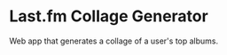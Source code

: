 Last.fm Collage Generator
=========================

Web app that generates a collage of a user's top albums.
